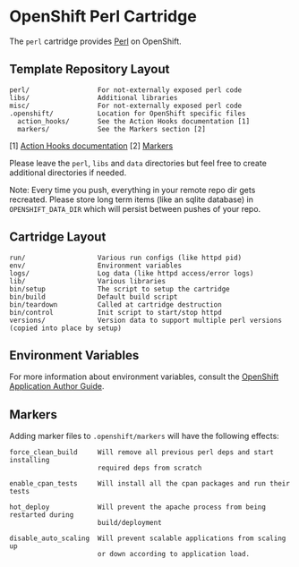 # OpenShift Perl Cartridge

The `perl` cartridge provides [Perl](http://www.perl.org/) on OpenShift.

## Template Repository Layout

    perl/                 For not-externally exposed perl code
    libs/                 Additional libraries
    misc/                 For not-externally exposed perl code
    .openshift/           Location for OpenShift specific files
      action_hooks/       See the Action Hooks documentation [1]
      markers/            See the Markers section [2]

\[1\] [Action Hooks documentation](https://github.com/openshift/origin-server/blob/master/node/README.writing_applications.md#action-hooks)
\[2\] [Markers](#markers)

Please leave the `perl`, `libs` and `data` directories but feel free to create
additional directories if needed.

Note: Every time you push, everything in your remote repo dir gets
recreated. Please store long term items (like an sqlite database) in
`OPENSHIFT_DATA_DIR` which will persist between pushes of your repo.

## Cartridge Layout

    run/                  Various run configs (like httpd pid)
    env/                  Environment variables
    logs/                 Log data (like httpd access/error logs)
    lib/                  Various libraries
    bin/setup             The script to setup the cartridge
    bin/build             Default build script
    bin/teardown          Called at cartridge destruction
    bin/control           Init script to start/stop httpd
    versions/             Version data to support multiple perl versions (copied into place by setup)

## Environment Variables

For more information about environment variables, consult the
[OpenShift Application Author Guide](https://github.com/openshift/origin-server/blob/master/node/README.writing_applications.md).

## Markers

Adding marker files to `.openshift/markers` will have the following effects:

    force_clean_build     Will remove all previous perl deps and start installing
                          required deps from scratch

    enable_cpan_tests     Will install all the cpan packages and run their tests

    hot_deploy            Will prevent the apache process from being restarted during
                          build/deployment

    disable_auto_scaling  Will prevent scalable applications from scaling up 
                          or down according to application load.
